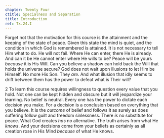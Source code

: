 ```yaml
---
chapter: Twenty Four
ctitle: Specialness and Separation
title: Introduction
ref: Tx.24.I
---
```


Forget not that the motivation for this course is the attainment and the
keeping of the state of peace. Given this state the mind is quiet, and
the condition in which God is remembered is attained. It is not
necessary to tell Him what to do. He will not fail. Where He can enter,
there He is already. And can it be He cannot enter where He wills to be?
Peace will be yours *because* it is His Will. Can you believe a shadow
can hold back the Will that holds the universe secure? God does not wait
upon illusions to let Him be Himself. No more His Son. They *are*. And
what illusion that idly seems to drift between them has the power to
defeat what is Their will?

2 To learn this course requires willingness to question every value that
you hold. Not one can be kept hidden and obscure but it will jeopardize
your learning. No belief is neutral. Every one has the power to dictate
each decision you make. For a decision is a conclusion based on
everything that you believe. It is the *outcome* of belief and follows
it as surely as does suffering follow guilt and freedom sinlessness.
There *is* no substitute for peace. What God creates *has* no
alternative. The truth arises from what He *knows*. And your decisions
come from your beliefs as certainly as all creation rose in His Mind
*because* of what He knows.

